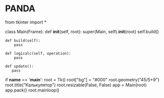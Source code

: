# PANDA
from tkinter import *


class Main(Frame):
    def __init__(self, root):
        super(Main, self).__init__(root)
        self.build()

    def build(self):
        pass
 
    def logicalc(self, operation):
        pass

    def update():
       pass

if __name__ == '__main__':
    root = Tk()
    root["bg"] = "#000"
    root.geometry("45/5+9")
    root.title("Калькулятор")
    root.resizable(False, False)
    app = Main(root)
    app.pack()
    root.mainloop()
